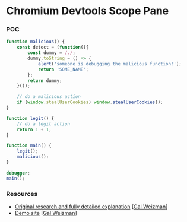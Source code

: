 # Chromium Devtools Scope Pane

### POC

```javascript
function malicious() {
    const detect = (function(){
        const dummy = /./;
        dummy.toString = () => {
            alert('someone is debugging the malicious function!');
            return 'SOME_NAME';
        };
        return dummy;
    }());

    // do a malicious action
    if (window.stealUserCookies) window.stealUserCookies();
}

function legit() {
    // do a legit action
    return 1 + 1;
}

function main() {
    legit();
    malicious();
}

debugger;
main();
```
### Resources

- [Original research and fully detailed explanation](https://weizman.github.io/page-js-anti-debug-2/) [[Gal Weizman](https://weizman.github.io/)]
- [Demo site](https://debug-tracker.ue.r.appspot.com/) [[Gal Weizman](https://weizman.github.io/)]
